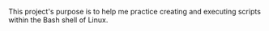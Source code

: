 This project's purpose is to help me practice creating and executing scripts within the Bash shell of Linux.
